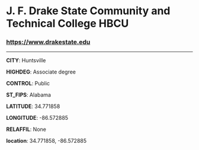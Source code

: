 # J. F. Drake State Community and Technical College HBCU
### https://www.drakestate.edu
---
**CITY**: Huntsville

**HIGHDEG**: Associate degree

**CONTROL**: Public

**ST_FIPS**: Alabama

**LATITUDE**: 34.771858

**LONGITUDE**: -86.572885

**RELAFFIL**: None

**location**: 34.771858, -86.572885